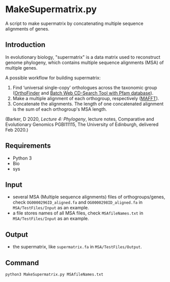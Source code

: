 ﻿# MakeSupermatrix.py

A script to make supermatrix by concatenating multiple sequence alignments of genes.

## Introduction
In evolutionary biology, "supermatrix" is a data matrix used to reconstruct genome phylogeny, which contains multiple sequence alignments (MSA) of multiple genes. 

A possible workflow for building supermatrix:

 1. Find ‘universal single-copy’ orthologues across the taxonomic group ([OrthoFinder](https://github.com/davidemms/OrthoFinder) and [Batch Web CD-Search Tool with Pfam database](https://www.ncbi.nlm.nih.gov/Structure/bwrpsb/bwrpsb.cgi)).
 2. Make a multiple alignment of each orthogroup, respectively ([MAFFT](https://mafft.cbrc.jp/alignment/software/)).
 3. Concatenate the alignments. The length of one concatenated alignment is the sum of each orthogroup's MSA length.

(Barker, D 2020, _Lecture 4: Phylogeny_, lecture notes, Comparative and Evolutionary Genomics PGBI11115, The University of Edinburgh, delivered Feb 2020.)

## Requirements
 - Python 3
 - Bio
 - sys

## Input
 - several MSA (Multiple sequence alignments) files of orthogroups/genes, check `OG0000296ID_aligned.fa` and `OG0000298ID_aligned.fa` in `MSA/TestFiles/Input` as an example.
- a file stores names of all MSA files, check `MSAfileNames.txt` in `MSA/TestFiles/Input` as an example.

## Output
 - the supermatrix, like `supermatrix.fa` in `MSA/TestFiles/Output`.

## Command
```
python3 MakeSupermatrix.py MSAfileNames.txt
```
